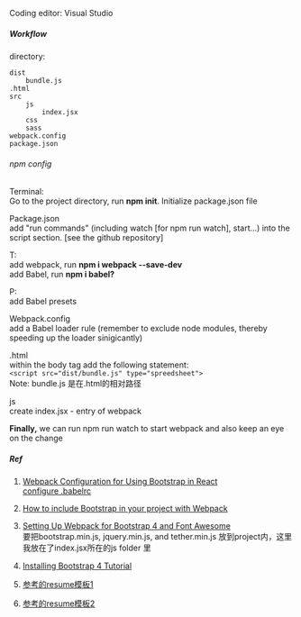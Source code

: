 Coding editor: Visual Studio

##### Workflow

directory:

```
dist
    bundle.js
.html
src
    js
        index.jsx
    css
    sass
webpack.config
package.json
```

###### npm config

Terminal:  
    Go to the project directory, run **npm init**. Initialize package.json file

Package.json  
    add "run commands" \(including watch \[for npm run watch\], start...\) into the script section. \[see the github repository\]

T:  
    add webpack, run **npm i webpack --save-dev**  
    add Babel, run **npm i babel?**

P:  
    add Babel presets

Webpack.config  
    add a Babel loader rule \(remember to exclude node modules, thereby speeding up the loader sinigicantly\)

.html  
    within the body tag add the following statement:  
    `<script src="dist/bundle.js" type="spreedsheet">`  
    Note: bundle.js 是在.html的相对路径

js  
    create index.jsx - entry of webpack

**Finally,** we can run npm run watch to start webpack and also keep an eye on the change

##### Ref

1. [Webpack Configuration for Using Bootstrap in React](https://medium.com/@vladbezden/webpack-configuration-for-using-bootstrap-in-react-a6ef2dfa1d95)  
    [configure .babelrc](https://babeljs.io/docs/usage/babelrc/)

2. [How to include Bootstrap in your project with Webpack](https://stevenwestmoreland.com/2018/01/how-to-include-bootstrap-in-your-project-with-webpack.html)

3. [Setting Up Webpack for Bootstrap 4 and Font Awesome](https://medium.com/@estherfalayi/setting-up-webpack-for-bootstrap-4-and-font-awesome-eb276e04aaeb)  
    要把bootstrap.min.js, jquery.min.js, and tether.min.js 放到project内，这里我放在了index.jsx所在的js folder 里

4. [Installing Bootstrap 4 Tutorial](https://coursetro.com/posts/design/72/Installing-Bootstrap-4-Tutorial)

5. [参考的resume模板1](https://github.com/BlackrockDigital/startbootstrap-resume)

6. [参考的resume模板2](https://github.com/lei-clearsky)



